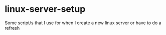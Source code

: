 # linux-server-setup
Some script/s that I use for when I create a new linux server or have to do a refresh
